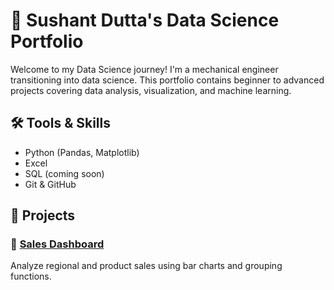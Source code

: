 # 👋 Sushant Dutta's Data Science Portfolio

Welcome to my Data Science journey! I'm a mechanical engineer transitioning into data science. This portfolio contains beginner to advanced projects covering data analysis, visualization, and machine learning.

## 🛠️ Tools & Skills
- Python (Pandas, Matplotlib)
- Excel
- SQL (coming soon)
- Git & GitHub

## 📂 Projects

### 🔹 [Sales Dashboard](./1-beginner-projects/sales-dashboard/)
Analyze regional and product sales using bar charts and grouping functions.
